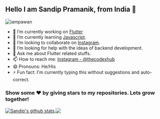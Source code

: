 ## Hello I am Sandip Pramanik, from India 👋

<p align="left"> <img src="https://komarev.com/ghpvc/?username=thecodexhub&label=Views&color=blue&style=plastic" alt="iampawan" /> </p>


- 🔭 I’m currently working on [Flutter](https://flutter.dev/) 
- 🌱 I’m currently learning [Javascript](https://www.javascript.com/).
- 👯 I’m looking to collaborate on [Instagram](https://www.instagram.com/thecodexhub/).
- 🤔 I’m looking for help with the ideas of backend development.
- 💬 Ask me about Flutter related stuffs.
- 📫 How to reach me: [Instagram - @thecodexhub](https://www.instagram.com/thecodexhub/)
- 😄 Pronouns: He/His
- ⚡ Fun fact: I'm currently typing this without suggestions and auto-correct.


### Show some ❤️ by giving stars to my repositories. Lets grow together!


<a href="https://github.com/thecodexhub">
 <img align="center" src="https://github-readme-stats.vercel.app/api?username=thecodexhub&show_icons=true&theme=dracula&line_height=27" alt="Sandip's github stats"/>
</a> 
<a href="https://github.com/thecodexhub">
  <img align="center" src="https://github-readme-stats.vercel.app/api/top-langs/?username=thecodexhub&theme=dracula&hide_langs_below=1" />
</a>


